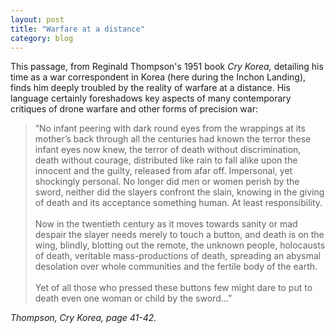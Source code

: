 ```yaml
---
layout: post
title: "Warfare at a distance"
category: blog
---
```


This passage, from Reginald Thompson's 1951 book *Cry Korea,* detailing his time as a war correspondent in Korea (here during the Inchon Landing), finds him deeply troubled  by the reality of warfare at a distance. His language certainly foreshadows key aspects of many contemporary critiques of drone warfare and other forms of precision war:

> “No infant peering with dark round eyes from the wrappings at its mother’s back through all the centuries had known the terror these infant eyes now knew, the terror of death without discrimination, death without courage, distributed like rain to fall alike upon the innocent and the guilty, released from afar off. Impersonal, yet shockingly personal. No longer did men or women perish by the sword, neither did the slayers confront the slain, knowing in the giving of death and its acceptance something human. At least responsibility.<br><br>Now in the twentieth century as it moves towards sanity or mad despair the slayer needs merely to touch a button, and death is on the wing, blindly, blotting out the remote, the unknown people, holocausts of death, veritable mass-productions of death, spreading an abysmal desolation over whole communities and the fertile body of the earth.<br><br>
Yet of all those who pressed these buttons few might dare to put to death even one woman or child by the sword…”

<cite>Thompson, *Cry Korea*, page 41-42.
